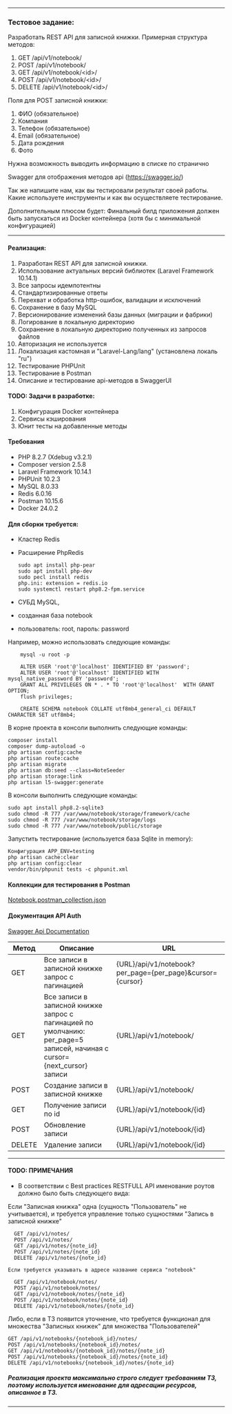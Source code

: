 *************************

### Тестовое задание:

Разработать REST API для записной книжки. Примерная структура методов:

1. GET /api/v1/notebook/
2. POST /api/v1/notebook/
3. GET /api/v1/notebook/\<id>/
4. POST /api/v1/notebook/\<id>/
5. DELETE /api/v1/notebook/\<id>/

Поля для POST записной книжки:

1. ФИО (обязательное)
2. Компания
3. Телефон (обязательное)
4. Email (обязательное)
5. Дата рождения
6. Фото

Нужна возможность выводить информацию в списке по странично

Swagger для отображения методов api (https://swagger.io/)

Так же напишите нам, как вы тестировали результат своей работы. Какие используете инструменты и как вы осуществляете тестирование.

Дополнительным плюсом будет: Финальный билд приложения должен быть запускаться из Docker контейнера (хотя бы с минимальной конфигурацией)
*************************

#### Реализация:

1. Разработан REST API для записной книжки.
2. Использование актуальных версий библиотек (Laravel Framework 10.14.1)
3. Все запросы идемпотентны
4. Стандартизированные ответы
5. Перехват и обработка http-ошибок, валидации и исключений
6. Сохранение в базу MySQL 
7. Версионирование изменений базы данных (миграции и фабрики)
8. Логирование в локальную директорию
9. Сохранение в локальную директорию полученных из запросов файлов
10. Авторизация не используется
11. Локализация кастомная и "Laravel-Lang/lang" (установлена локаль "ru")
12. Тестирование PHPUnit
13. Тестирование в Postman
14. Описание и тестирование api-методов в SwaggerUI

#### TODO: Задачи в разработке:

1. Конфигурация Docker контейнера
2. Сервисы кэширования
3. Юнит тесты на добавленные методы

#### Требования
- PHP 8.2.7 (Xdebug v3.2.1)
- Composer version 2.5.8
- Laravel Framework 10.14.1
- PHPUnit 10.2.3
- MySQL 8.0.33
- Redis 6.0.16
- Postman 10.15.6
- Docker 24.0.2

#### Для сборки требуется:

- Кластер Redis
- Расширение PhpRedis

      sudo apt install php-pear
      sudo apt install php-dev
      sudo pecl install redis
      php.ini: extension = redis.io
      sudo systemctl restart php8.2-fpm.service

- СУБД MySQL,
- созданная база notebook
- пользователь: root, пароль: password

Например, можно использовать следующие команды:

        mysql -u root -p 

        ALTER USER 'root'@'localhost' IDENTIFIED BY 'password';
        ALTER USER 'root'@'localhost' IDENTIFIED WITH mysql_native_password BY 'password';
        GRANT ALL PRIVILEGES ON * . * TO 'root'@'localhost'  WITH GRANT OPTION;
        flush privileges;

        CREATE SCHEMA notebook COLLATE utf8mb4_general_ci DEFAULT CHARACTER SET utf8mb4;

В корне проекта в консоли выполнить следующие команды:

    composer install
    composer dump-autoload -o
    php artisan config:cache
    php artisan route:cache
    php artisan migrate
    php artisan db:seed --class=NoteSeeder
    php artisan storage:link
    php artisan l5-swagger:generate

В консоли выполнить следующие команды:

    sudo apt install php8.2-sqlite3
    sudo chmod -R 777 /var/www/notebook/storage/framework/cache
    sudo chmod -R 777 /var/www/notebook/storage/logs
    sudo chmod -R 777 /var/www/notebook/public/storage


Запустить тестирование (используется база Sqlite in memory):<br>

    Конфигурация APP_ENV=testing
    php artisan cache:clear
    php artisan config:clear
    vendor/bin/phpunit tests -c phpunit.xml

#### Коллекции для тестирования в Postman
[Notebook.postman_collection.json](Notebook.postman_collection.json)


#### Документация API Auth
[Swagger Api Documentation](http://localhost/api/documentation/)

| Метод  | Описание                                                                                                                            | URL                                                       |
|--------|-------------------------------------------------------------------------------------------------------------------------------------|-----------------------------------------------------------|
| GET    | Все записи в записной книжке<br/> запрос с пагинацией                                                                               | {URL}/api/v1/notebook?per_page={per_page}&cursor={cursor} |
| GET    | Все записи в записной книжке<br/> запрос с пагинацией по умолчанию: <br/> per_page=5 записей, начиная с cursor={next_cursor} записи | {URL}/api/v1/notebook/                                    |
| POST   | Создание записи в записной книжке                                                                                                   | {URL}/api/v1/notebook/                                    |
| GET    | Получение записи по id                                                                                                              | {URL}/api/v1/notebook/{id}                                |
| POST   | Обновление записи                                                                                                                   | {URL}/api/v1/notebook/{id}                                |
| DELETE | Удаление записи                                                                                                                     | {URL}/api/v1/notebook/{id}                                |

*************************
#### TODO: ПРИМЕЧАНИЯ 

- В соответствии с Best practices RESTFULL API именование роутов должно было быть следующего вида:

Если "Записная книжка" одна (сущность "Пользователь" не учитывается), и требуется управление только сущностями "Запись в записной книжке"

      GET /api/v1/notes/
      POST /api/v1/notes/
      GET /api/v1/notes/{note_id}
      POST /api/v1/notes/{note_id}
      DELETE /api/v1/notes/{note_id}
    
    Если требуется указывать в адресе название сервиса "notebook"

      GET /api/v1/notebook/notes/
      POST /api/v1/notebook/notes/
      GET /api/v1/notebook/notes/{note_id}
      POST /api/v1/notebook/notes/{note_id}
      DELETE /api/v1/notebook/notes/{note_id}

Либо, если в ТЗ появится уточнение, что требуется функционал для множества "Записных книжек" для множества "Пользователей"

    GET /api/v1/notebooks/{notebook_id}/notes/
    POST /api/v1/notebooks/{notebook_id}/notes/
    GET /api/v1/notebooks/{notebook_id}/notes/{note_id}
    POST /api/v1/notebooks/{notebook_id}/notes/{note_id}
    DELETE /api/v1/notebooks/{notebook_id}/notes/{note_id}

##### Реализация проекта максимально строго следует требованиям ТЗ, поэтому используется именование для адресации ресурсов, описанное в ТЗ.

*************************
